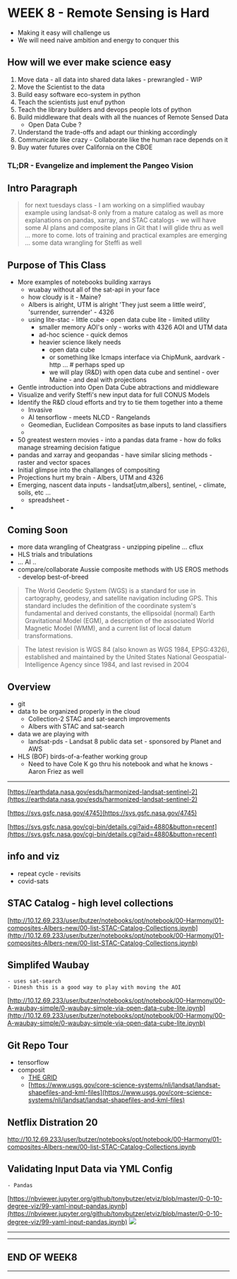 # WEEK 8 - Remote Sensing is Hard

- Making it easy will challenge us
- We will need naive ambition and energy to conquer this

## How will we ever make science easy
1. Move data - all data into shared data lakes - prewrangled - WIP
2. Move the Scientist to the data
3. Build easy software eco-system in python
4. Teach the scientists just enuf python
5. Teach the library builders and devops people lots of python
6. Build middleware that deals with all the nuances of Remote Sensed Data
    - Open Data Cube ?
7. Understand the trade-offs and adapt our thinking accordingly
8. Communicate like crazy - Collaborate like the human race depends on it
9. Buy water futures over California on the CBOE

### TL;DR - Evangelize and implement the Pangeo Vision

## Intro Paragraph
> for next tuesdays class - I am working on a simplified waubay example using landsat-8 only from a mature catalog as well as more explanations on pandas, xarray, and STAC catalogs - we will have some AI plans and composite plans in Git that I will glide thru as well ... more to come. lots of training and practical examples are emerging ... some data wrangling for Steffi as well


## Purpose of This Class

- More examples of notebooks building xarrays
    - wuabay without all of the sat-api in your face
    - how cloudy is it - Maine?
    - Albers is alright, UTM is alright 'They just seem a little weird', 'surrender, surrender' - 4326
    - using lite-stac - little cube - open data cube lite - limited utility
        - smaller memory AOI's only - works with 4326 AOI and UTM data
        - ad-hoc science - quick demos
        - heavier science likely needs 
            - open data cube
            - or something like lcmaps interface via ChipMunk, aardvark - http ... # perhaps sped up
            - we will play (R&D) with open data cube and sentinel - over Maine - and deal with projections
- Gentle introduction into Open Data Cube abtractions and middleware
- Visualize and verify Steffi's new input data for full CONUS Models
- Identify the R&D cloud efforts and try to tie them together into a theme
    - Invasive
    - AI tensorflow - meets NLCD - Rangelands
    - Geomedian, Euclidean Composites as base inputs to land classifiers
    - 
- 50 greatest western movies - into a pandas data frame - how do folks manage streaming decision fatigue
- pandas and xarray and geopandas - have similar slicing methods - raster and vector spaces
- Initial glimpse into the challanges of compositing
- Projections hurt my brain - Albers, UTM and 4326
- Emerging, nascent data inputs - landsat[utm,albers], sentinel, - climate, soils, etc ...
    - spreadsheet - 
- 


## Coming Soon

- more data wrangling of Cheatgrass - unzipping pipeline ... cflux
- HLS trials and tribulations
- ... AI .. 
- compare/collaborate Aussie composite methods with US EROS methods - develop best-of-breed

> The World Geodetic System (WGS) is a standard for use in cartography, geodesy, and satellite navigation including GPS. This standard includes the definition of the coordinate system's fundamental and derived constants, the ellipsoidal (normal) Earth Gravitational Model (EGM), a description of the associated World Magnetic Model (WMM), and a current list of local datum transformations.

> The latest revision is WGS 84 (also known as WGS 1984, EPSG:4326), established and maintained by the United States National Geospatial-Intelligence Agency since 1984, and last revised in 2004

## Overview

- git
- data to be organized properly in the cloud
    - Collection-2 STAC and sat-search improvements
    - Albers with STAC and sat-search
- data we are playing with
    - landsat-pds - Landsat 8 public data set - sponsored by Planet and AWS
- HLS (BOF) birds-of-a-feather working group
    - Need to have Cole K go thru his notebook and what he knows - Aaron Friez as well

---
[https://earthdata.nasa.gov/esds/harmonized-landsat-sentinel-2](https://earthdata.nasa.gov/esds/harmonized-landsat-sentinel-2)

[https://svs.gsfc.nasa.gov/4745](https://svs.gsfc.nasa.gov/4745)

[https://svs.gsfc.nasa.gov/cgi-bin/details.cgi?aid=4880&button=recent](https://svs.gsfc.nasa.gov/cgi-bin/details.cgi?aid=4880&button=recent)

## info and viz
- repeat cycle - revisits
- covid-sats

## STAC Catalog - high level collections
[http://10.12.69.233/user/butzer/notebooks/opt/notebook/00-Harmony/01-composites-Albers-new/00-list-STAC-Catalog-Collections.ipynb](http://10.12.69.233/user/butzer/notebooks/opt/notebook/00-Harmony/01-composites-Albers-new/00-list-STAC-Catalog-Collections.ipynb)

## Simplifed Waubay

    - uses sat-search
    - Dinesh this is a good way to play with moving the AOI

[http://10.12.69.233/user/butzer/notebooks/opt/notebook/00-Harmony/00-A-waubay-simple/0-waubay-simple-via-open-data-cube-lite.ipynb](http://10.12.69.233/user/butzer/notebooks/opt/notebook/00-Harmony/00-A-waubay-simple/0-waubay-simple-via-open-data-cube-lite.ipynb)


## Git Repo Tour

- tensorflow
- composit
    - [THE GRID](https://www.usgs.gov/media/images/conterminous-us-landsat-analysis-ready-data-ard-tiles)
    - [https://www.usgs.gov/core-science-systems/nli/landsat/landsat-shapefiles-and-kml-files](https://www.usgs.gov/core-science-systems/nli/landsat/landsat-shapefiles-and-kml-files)


## Netflix Distration 20
http://10.12.69.233/user/butzer/notebooks/opt/notebook/00-Harmony/01-composites-Albers-new/00-list-STAC-Catalog-Collections.ipynb

## Validating Input Data via YML Config
    - Pandas

[https://nbviewer.jupyter.org/github/tonybutzer/etviz/blob/master/0-0-10-degree-viz/99-yaml-input-pandas.ipynb](https://nbviewer.jupyter.org/github/tonybutzer/etviz/blob/master/0-0-10-degree-viz/99-yaml-input-pandas.ipynb)
![](https://upload.wikimedia.org/wikipedia/commons/thumb/e/ed/Pandas_logo.svg/600px-Pandas_logo.svg.png)


---

---

## END OF WEEK8
---
